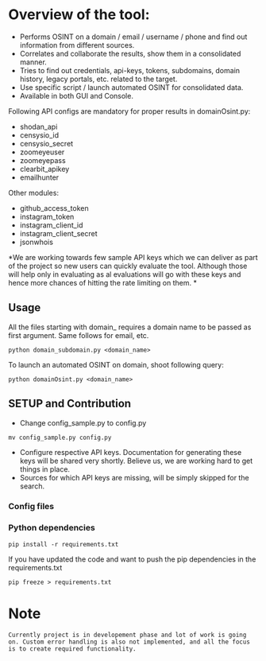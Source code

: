 # Overview of the tool:
* Performs OSINT on a domain / email / username / phone and find out information from different sources.
* Correlates and collaborate the results, show them in a consolidated manner. 
* Tries to find out credentials, api-keys, tokens, subdomains, domain history, legacy portals, etc. related to the target. 
* Use specific script / launch automated OSINT for consolidated data.
* Available in both GUI and Console.
 
Following API configs are mandatory for proper results in domainOsint.py:
* shodan_api
* censysio_id
* censysio_secret
* zoomeyeuser
* zoomeyepass
* clearbit_apikey
* emailhunter

Other modules:
* github_access_token
* instagram_token
* instagram_client_id
* instagram_client_secret
* jsonwhois

*We are working towards few sample API keys which we can deliver as part of the project so new users can quickly evaluate the tool. Although those will help only in evaluating as al evaluations will go with these keys and hence more chances of hitting the rate limiting on them.  *

## Usage
All the files starting with domain_ requires a domain name to be passed as first argument. Same follows for email, etc. 

```
python domain_subdomain.py <domain_name>
```

To launch an automated OSINT on domain, shoot following query:

```
python domainOsint.py <domain_name>
```

## SETUP and Contribution
* Change config_sample.py to config.py
```
mv config_sample.py config.py
```
* Configure respective API keys. Documentation for generating these keys will be shared very shortly. Believe us, we are working hard to get things in place. 
* Sources for which API keys are missing, will be simply skipped for the search. 

### Config files


### Python dependencies

```
pip install -r requirements.txt
```

If you have updated the code and want to push the pip dependencies in the requirements.txt 

```
pip freeze > requirements.txt
```


# Note
```
Currently project is in developement phase and lot of work is going on. Custom error handling is also not implemented, and all the focus is to create required functionality. 
```
